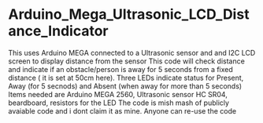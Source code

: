 # Arduino_Mega_Ultrasonic_LCD_Distance_Indicator
This uses Arduino MEGA connected to a Ultrasonic sensor and and I2C LCD screen to display distance from the sensor
This code will check distance and indicate if an obstacle/person is away for 5 seconds from a fixed distance ( it is set at 50cm here). Three LEDs indicate status for Present, Away (for 5 secnods) and Absent (when away for more than 5 seconds)
Items needed are Arduino MEGA 2560, Ultrasonic sensor HC SR04, beardboard, resistors for the LED
The code is mish mash of publicly avaiable code and i dont claim it as mine. Anyone can re-use the code 
